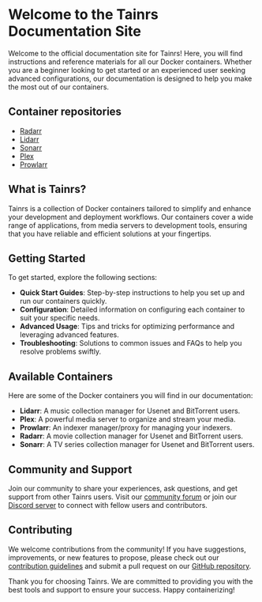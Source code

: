 # Welcome to the Tainrs Documentation Site

Welcome to the official documentation site for Tainrs! Here, you will find instructions and reference materials for all our Docker containers. Whether you are a beginner looking to get started or an experienced user seeking advanced configurations, our documentation is designed to help you make the most out of our containers.

## Container repositories

- [Radarr](https://github.com/tainrs/radarr)
- [Lidarr](https://github.com/tainrs/lidarr)
- [Sonarr](https://github.com/tainrs/sonarr)
- [Plex](https://github.com/tainrs/plex)
- [Prowlarr](https://github.com/tainrs/prowlarr)

## What is Tainrs?

Tainrs is a collection of Docker containers tailored to simplify and enhance your development and deployment workflows. Our containers cover a wide range of applications, from media servers to development tools, ensuring that you have reliable and efficient solutions at your fingertips.

## Getting Started

To get started, explore the following sections:

- **Quick Start Guides**: Step-by-step instructions to help you set up and run our containers quickly.
- **Configuration**: Detailed information on configuring each container to suit your specific needs.
- **Advanced Usage**: Tips and tricks for optimizing performance and leveraging advanced features.
- **Troubleshooting**: Solutions to common issues and FAQs to help you resolve problems swiftly.

## Available Containers

Here are some of the Docker containers you will find in our documentation:

- **Lidarr**: A music collection manager for Usenet and BitTorrent users.
- **Plex**: A powerful media server to organize and stream your media.
- **Prowlarr**: An indexer manager/proxy for managing your indexers.
- **Radarr**: A movie collection manager for Usenet and BitTorrent users.
- **Sonarr**: A TV series collection manager for Usenet and BitTorrent users.

## Community and Support

Join our community to share your experiences, ask questions, and get support from other Tainrs users. Visit our [community forum](#) or join our [Discord server](#) to connect with fellow users and contributors.

## Contributing

We welcome contributions from the community! If you have suggestions, improvements, or new features to propose, please check out our [contribution guidelines](https://github.com/tainrs/.github/blob/main/profile/CONTRIBUTING.md) and submit a pull request on our [GitHub repository](https://tainrs.dev/github).

Thank you for choosing Tainrs. We are committed to providing you with the best tools and support to ensure your success. Happy containerizing!
